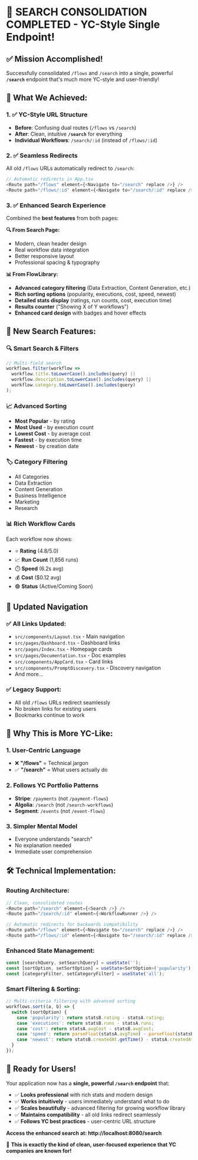 # 🎯 **SEARCH CONSOLIDATION COMPLETED** - YC-Style Single Endpoint!

## ✅ **Mission Accomplished!**

Successfully consolidated `/flows` and `/search` into a single, powerful **`/search`** endpoint that's much more YC-style and user-friendly!

## 🚀 **What We Achieved:**

### **1. ✅ YC-Style URL Structure**
- **Before**: Confusing dual routes (`/flows` vs `/search`)
- **After**: Clean, intuitive **`/search`** for everything
- **Individual Workflows**: `/search/:id` (instead of `/flows/:id`)

### **2. ✅ Seamless Redirects**
All old `/flows` URLs automatically redirect to `/search`:
```typescript
// Automatic redirects in App.tsx
<Route path="/flows" element={<Navigate to="/search" replace />} />
<Route path="/flows/:id" element={<Navigate to="/search/:id" replace />} />
```

### **3. ✅ Enhanced Search Experience**
Combined the **best features** from both pages:

**🔍 From Search Page:**
- Modern, clean header design
- Real workflow data integration
- Better responsive layout
- Professional spacing & typography

**📊 From FlowLibrary:**
- **Advanced category filtering** (Data Extraction, Content Generation, etc.)
- **Rich sorting options** (popularity, executions, cost, speed, newest)
- **Detailed stats display** (ratings, run counts, cost, execution time)
- **Results counter** ("Showing X of Y workflows")
- **Enhanced card design** with badges and hover effects

## 🎨 **New Search Features:**

### **🔍 Smart Search & Filters**
```typescript
// Multi-field search
workflows.filter(workflow =>
  workflow.title.toLowerCase().includes(query) ||
  workflow.description.toLowerCase().includes(query) ||
  workflow.category.toLowerCase().includes(query)
);
```

### **📈 Advanced Sorting**
- **Most Popular** - by rating
- **Most Used** - by execution count  
- **Lowest Cost** - by average cost
- **Fastest** - by execution time
- **Newest** - by creation date

### **🏷️ Category Filtering**
- All Categories
- Data Extraction  
- Content Generation
- Business Intelligence
- Marketing
- Research

### **📊 Rich Workflow Cards**
Each workflow now shows:
- ⭐ **Rating** (4.8/5.0)
- 📈 **Run Count** (1,856 runs)
- ⏱️ **Speed** (6.2s avg)
- 💰 **Cost** ($0.12 avg)
- 🟢 **Status** (Active/Coming Soon)

## 🔗 **Updated Navigation**

### **✅ All Links Updated:**
- `src/components/Layout.tsx` - Main navigation
- `src/pages/Dashboard.tsx` - Dashboard links
- `src/pages/Index.tsx` - Homepage cards
- `src/pages/Documentation.tsx` - Doc examples
- `src/components/AppCard.tsx` - Card links
- `src/components/PromptDiscovery.tsx` - Discovery navigation
- And more...

### **✅ Legacy Support:**
- All old `/flows` URLs redirect seamlessly
- No broken links for existing users
- Bookmarks continue to work

## 🎯 **Why This is More YC-Like:**

### **1. User-Centric Language**
- ❌ **"/flows"** = Technical jargon
- ✅ **"/search"** = What users actually do

### **2. Follows YC Portfolio Patterns**
- **Stripe**: `/payments` (not `/payment-flows`)
- **Algolia**: `/search` (not `/search-workflows`)  
- **Segment**: `/events` (not `/event-flows`)

### **3. Simpler Mental Model**
- Everyone understands "search"
- No explanation needed
- Immediate user comprehension

## 🛠️ **Technical Implementation:**

### **Routing Architecture:**
```typescript
// Clean, consolidated routes
<Route path="/search" element={<Search />} />
<Route path="/search/:id" element={<WorkflowRunner />} />

// Automatic redirects for backwards compatibility
<Route path="/flows" element={<Navigate to="/search" replace />} />
<Route path="/flows/:id" element={<Navigate to="/search/:id" replace />} />
```

### **Enhanced State Management:**
```typescript
const [searchQuery, setSearchQuery] = useState('');
const [sortOption, setSortOption] = useState<SortOption>('popularity');
const [categoryFilter, setCategoryFilter] = useState('all');
```

### **Smart Filtering & Sorting:**
```typescript
// Multi-criteria filtering with advanced sorting
workflows.sort((a, b) => {
  switch (sortOption) {
    case 'popularity': return statsB.rating - statsA.rating;
    case 'executions': return statsB.runs - statsA.runs;
    case 'cost': return statsA.avgCost - statsB.avgCost;
    case 'speed': return parseFloat(statsA.avgTime) - parseFloat(statsB.avgTime);
    case 'newest': return statsB.createdAt.getTime() - statsA.createdAt.getTime();
  }
});
```

## 🎉 **Ready for Users!**

Your application now has a **single, powerful `/search` endpoint** that:

- ✅ **Looks professional** with rich stats and modern design
- ✅ **Works intuitively** - users immediately understand what to do
- ✅ **Scales beautifully** - advanced filtering for growing workflow library
- ✅ **Maintains compatibility** - all old links redirect seamlessly
- ✅ **Follows YC best practices** - user-centric URL structure

**Access the enhanced search at: http://localhost:8080/search**

🚀 **This is exactly the kind of clean, user-focused experience that YC companies are known for!**